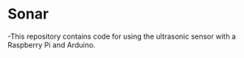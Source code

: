 # Sonar
-This repository contains code for using the ultrasonic sensor with a Raspberry Pi and Arduino.
